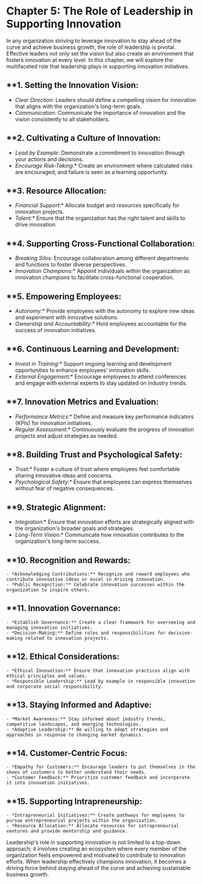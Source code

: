 Chapter 5: The Role of Leadership in Supporting Innovation
==========================================================

In any organization striving to leverage innovation to stay ahead of the curve and achieve business growth, the role of leadership is pivotal. Effective leaders not only set the vision but also create an environment that fosters innovation at every level. In this chapter, we will explore the multifaceted role that leadership plays in supporting innovation initiatives.

\*\*1. **Setting the Innovation Vision:**
-----------------------------------------

* *Clear Direction:* Leaders should define a compelling vision for innovation that aligns with the organization's long-term goals.
* *Communication:* Communicate the importance of innovation and the vision consistently to all stakeholders.

\*\*2. **Cultivating a Culture of Innovation:**
-----------------------------------------------

* *Lead by Example:* Demonstrate a commitment to innovation through your actions and decisions.
* *Encourage Risk-Taking:*\* Create an environment where calculated risks are encouraged, and failure is seen as a learning opportunity.

\*\*3. **Resource Allocation:**
-------------------------------

* *Financial Support:*\* Allocate budget and resources specifically for innovation projects.
* *Talent:*\* Ensure that the organization has the right talent and skills to drive innovation.

\*\*4. **Supporting Cross-Functional Collaboration:**
-----------------------------------------------------

* *Breaking Silos:* Encourage collaboration among different departments and functions to foster diverse perspectives.
* *Innovation Champions:*\* Appoint individuals within the organization as innovation champions to facilitate cross-functional cooperation.

\*\*5. **Empowering Employees:**
--------------------------------

* *Autonomy:*\* Provide employees with the autonomy to explore new ideas and experiment with innovative solutions.
* *Ownership and Accountability:*\* Hold employees accountable for the success of innovation initiatives.

\*\*6. **Continuous Learning and Development:**
-----------------------------------------------

* *Invest in Training:*\* Support ongoing learning and development opportunities to enhance employees' innovation skills.
* *External Engagement:*\* Encourage employees to attend conferences and engage with external experts to stay updated on industry trends.

\*\*7. **Innovation Metrics and Evaluation:**
---------------------------------------------

* *Performance Metrics:*\* Define and measure key performance indicators (KPIs) for innovation initiatives.
* *Regular Assessment:*\* Continuously evaluate the progress of innovation projects and adjust strategies as needed.

\*\*8. **Building Trust and Psychological Safety:**
---------------------------------------------------

* *Trust:*\* Foster a culture of trust where employees feel comfortable sharing innovative ideas and concerns.
* *Psychological Safety:*\* Ensure that employees can express themselves without fear of negative consequences.

\*\*9. **Strategic Alignment:**
-------------------------------

* *Integration:*\* Ensure that innovation efforts are strategically aligned with the organization's broader goals and strategies.
* *Long-Term Vision:*\* Communicate how innovation contributes to the organization's long-term success.

\*\*10. **Recognition and Rewards:**
------------------------------------

    - *Acknowledging Contributions:** Recognize and reward employees who contribute innovative ideas or excel in driving innovation.
    - *Public Recognition:** Celebrate innovation successes within the organization to inspire others.

\*\*11. **Innovation Governance:**
----------------------------------

    - *Establish Governance:** Create a clear framework for overseeing and managing innovation initiatives.
    - *Decision-Making:** Define roles and responsibilities for decision-making related to innovation projects.

\*\*12. **Ethical Considerations:**
-----------------------------------

    - *Ethical Innovation:** Ensure that innovation practices align with ethical principles and values.
    - *Responsible Leadership:** Lead by example in responsible innovation and corporate social responsibility.

\*\*13. **Staying Informed and Adaptive:**
------------------------------------------

    - *Market Awareness:** Stay informed about industry trends, competitive landscapes, and emerging technologies.
    - *Adaptive Leadership:** Be willing to adapt strategies and approaches in response to changing market dynamics.

\*\*14. **Customer-Centric Focus:**
-----------------------------------

    - *Empathy for Customers:** Encourage leaders to put themselves in the shoes of customers to better understand their needs.
    - *Customer Feedback:** Prioritize customer feedback and incorporate it into innovation initiatives.

\*\*15. **Supporting Intrapreneurship:**
----------------------------------------

    - *Intrapreneurial Initiatives:** Create pathways for employees to pursue entrepreneurial projects within the organization.
    - *Resource Allocation:** Allocate resources for intrapreneurial ventures and provide mentorship and guidance.

Leadership's role in supporting innovation is not limited to a top-down approach; it involves creating an ecosystem where every member of the organization feels empowered and motivated to contribute to innovation efforts. When leadership effectively champions innovation, it becomes a driving force behind staying ahead of the curve and achieving sustainable business growth.
